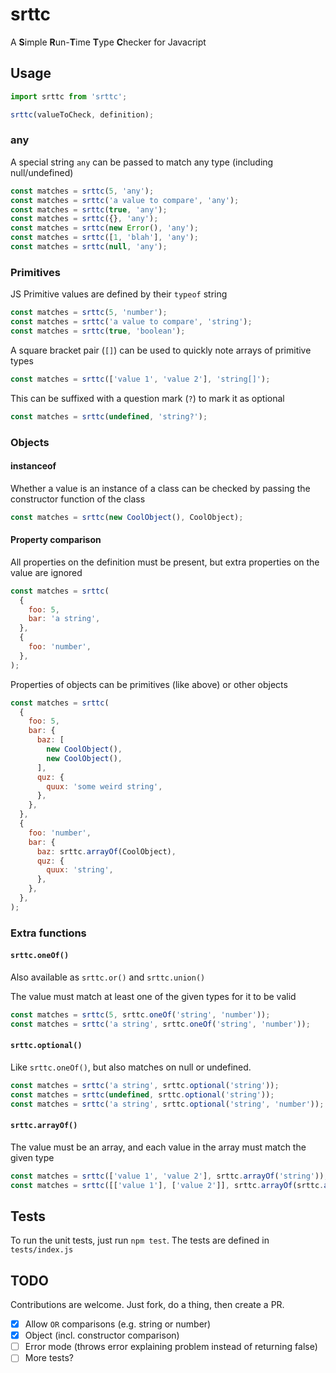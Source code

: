 # srttc

A **S**imple **R**un-**T**ime **T**ype **C**hecker for Javacript

## Usage

```js
import srttc from 'srttc';

srttc(valueToCheck, definition);
```

### any

A special string `any` can be passed to match any type (including null/undefined)

```js
const matches = srttc(5, 'any');
const matches = srttc('a value to compare', 'any');
const matches = srttc(true, 'any');
const matches = srttc({}, 'any');
const matches = srttc(new Error(), 'any');
const matches = srttc([1, 'blah'], 'any');
const matches = srttc(null, 'any');
```

### Primitives

JS Primitive values are defined by their `typeof` string

```js
const matches = srttc(5, 'number');
const matches = srttc('a value to compare', 'string');
const matches = srttc(true, 'boolean');
```

A square bracket pair (`[]`) can be used to quickly note arrays of primitive types

```js
const matches = srttc(['value 1', 'value 2'], 'string[]');
```

This can be suffixed with a question mark (`?`) to mark it as optional

```js
const matches = srttc(undefined, 'string?');
```

### Objects

#### instanceof

Whether a value is an instance of a class can be checked by passing the constructor function of the class

```js
const matches = srttc(new CoolObject(), CoolObject);
```

#### Property comparison

All properties on the definition must be present, but extra properties on the value are ignored

```js
const matches = srttc(
  {
    foo: 5,
    bar: 'a string',
  },
  {
    foo: 'number',
  },
);
```

Properties of objects can be primitives (like above) or other objects

```js
const matches = srttc(
  {
    foo: 5,
    bar: {
      baz: [
        new CoolObject(),
        new CoolObject(),
      ],
      quz: {
        quux: 'some weird string',
      },
    },
  },
  {
    foo: 'number',
    bar: {
      baz: srttc.arrayOf(CoolObject),
      quz: {
        quux: 'string',
      },
    },
  },
);
```

### Extra functions

#### `srttc.oneOf()`

Also available as `srttc.or()` and `srttc.union()`

The value must match at least one of the given types for it to be valid

```js
const matches = srttc(5, srttc.oneOf('string', 'number'));
const matches = srttc('a string', srttc.oneOf('string', 'number'));
```

#### `srttc.optional()`

Like `srttc.oneOf()`, but also matches on null or undefined.

```js
const matches = srttc('a string', srttc.optional('string'));
const matches = srttc(undefined, srttc.optional('string'));
const matches = srttc('a string', srttc.optional('string', 'number'));
```

#### `srttc.arrayOf()`

The value must be an array, and each value in the array must match the given type

```js
const matches = srttc(['value 1', 'value 2'], srttc.arrayOf('string'));
const matches = srttc([['value 1'], ['value 2']], srttc.arrayOf(srttc.arrayOf('string')));
```

## Tests

To run the unit tests, just run `npm test`. The tests are defined in `tests/index.js`

## TODO

Contributions are welcome. Just fork, do a thing, then create a PR.

* [x] Allow `OR` comparisons (e.g. string or number)
* [x] Object (incl. constructor comparison)
* [ ] Error mode (throws error explaining problem instead of returning false)
* [ ] More tests?
